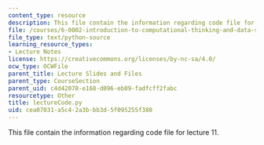 ```yaml
---
content_type: resource
description: This file contain the information regarding code file for lecture 11.
file: /courses/6-0002-introduction-to-computational-thinking-and-data-science-fall-2016/cea07031a5c42a3bbb3d5f095255f380_lectureCode.py
file_type: text/python-source
learning_resource_types:
- Lecture Notes
license: https://creativecommons.org/licenses/by-nc-sa/4.0/
ocw_type: OCWFile
parent_title: Lecture Slides and Files
parent_type: CourseSection
parent_uid: c4d42078-e168-d096-eb09-fadfcff2fabc
resourcetype: Other
title: lectureCode.py
uid: cea07031-a5c4-2a3b-bb3d-5f095255f380
---
```

This file contain the information regarding code file for lecture 11.